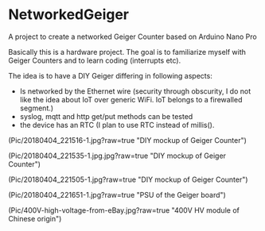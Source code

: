 # NetworkedGeiger
A project to create a networked Geiger Counter based on Arduino Nano Pro

Basically this is a hardware project. The goal is to familiarize myself with Geiger Counters and to learn coding (interrupts etc).

The idea is to have a DIY Geiger differing in following aspects:
  - Is networked by the Ethernet wire (security through obscurity, I do not like the idea about IoT over generic WiFi. IoT belongs to a firewalled segment.)
  - syslog, mqtt and http get/put methods can be tested
  - the device has an RTC (I plan to use RTC instead of millis().
  
(Pic/20180404_221516-1.jpg?raw=true "DIY mockup of Geiger Counter")
  
(Pic/20180404_221535-1.jpg.jpg?raw=true "DIY mockup of Geiger Counter")
  
(Pic/20180404_221505-1.jpg?raw=true "DIY mockup of Geiger Counter")
  
(Pic/20180404_221651-1.jpg?raw=true "PSU of the Geiger board")
  
(Pic/400V-high-voltage-from-eBay.jpg?raw=true "400V HV module of Chinese origin") 
  
